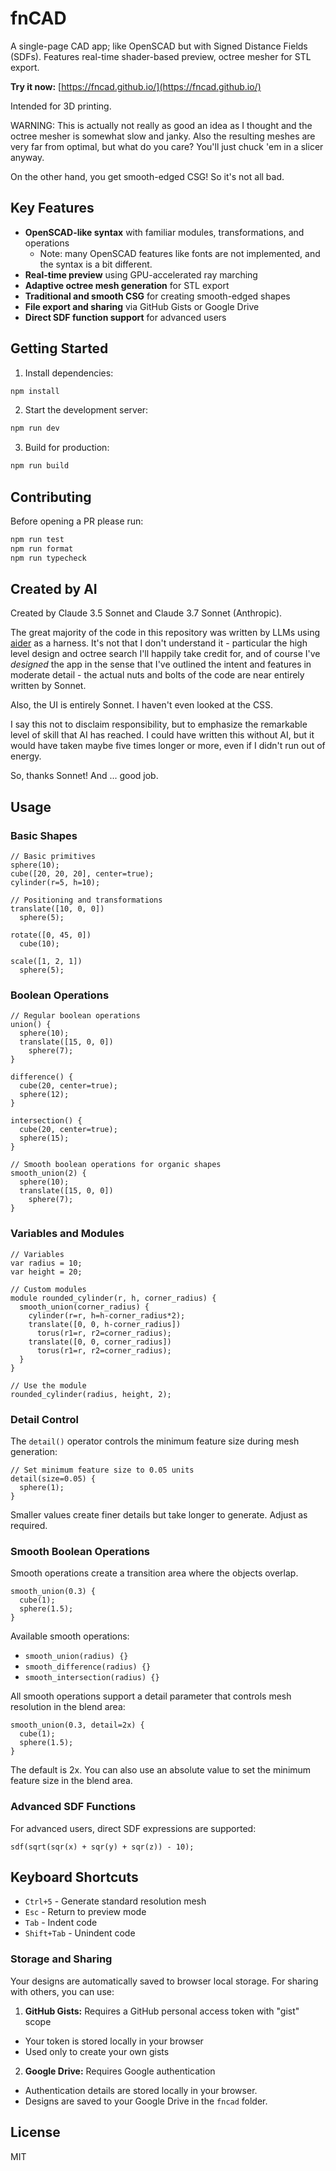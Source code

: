 # fnCAD

A single-page CAD app; like OpenSCAD but with Signed Distance Fields (SDFs).
Features real-time shader-based preview, octree mesher for STL export.

**Try it now:** [https://fncad.github.io/](https://fncad.github.io/)

Intended for 3D printing.

WARNING: This is actually not really as good an idea as I thought and the octree mesher is somewhat slow and janky.
Also the resulting meshes are very far from optimal, but what do you care? You'll just chuck 'em in a slicer anyway.

On the other hand, you get smooth-edged CSG! So it's not all bad.

## Key Features

- **OpenSCAD-like syntax** with familiar modules, transformations, and operations
  - Note: many OpenSCAD features like fonts are not implemented, and the syntax is a bit different.
- **Real-time preview** using GPU-accelerated ray marching
- **Adaptive octree mesh generation** for STL export
- **Traditional and smooth CSG** for creating smooth-edged shapes
- **File export and sharing** via GitHub Gists or Google Drive
- **Direct SDF function support** for advanced users

## Getting Started

1. Install dependencies:
```bash
npm install
```

2. Start the development server:
```bash
npm run dev
```

3. Build for production:
```bash
npm run build
```

## Contributing

Before opening a PR please run:

```bash
npm run test
npm run format
npm run typecheck
```

## Created by AI

Created by Claude 3.5 Sonnet and Claude 3.7 Sonnet (Anthropic).

The great majority of the code in this repository was written by LLMs using [aider](https://github.com/Aider-AI/aider)
as a harness. It's not that I don't understand it - particular the high level design and octree search I'll
happily take credit for, and of course I've *designed* the app in the sense that I've outlined the intent and
features in moderate detail - the actual nuts and bolts of the code are near entirely written by Sonnet.

Also, the UI is entirely Sonnet. I haven't even looked at the CSS.

I say this not to disclaim responsibility, but to emphasize the remarkable level of skill that AI has reached.
I could have written this without AI, but it would have taken maybe five times longer or more, even if I didn't run
out of energy.

So, thanks Sonnet! And ... good job.

## Usage

### Basic Shapes

```
// Basic primitives
sphere(10);
cube([20, 20, 20], center=true);
cylinder(r=5, h=10);

// Positioning and transformations
translate([10, 0, 0])
  sphere(5);

rotate([0, 45, 0])
  cube(10);

scale([1, 2, 1])
  sphere(5);
```

### Boolean Operations

```
// Regular boolean operations
union() {
  sphere(10);
  translate([15, 0, 0])
    sphere(7);
}

difference() {
  cube(20, center=true);
  sphere(12);
}

intersection() {
  cube(20, center=true);
  sphere(15);
}

// Smooth boolean operations for organic shapes
smooth_union(2) {
  sphere(10);
  translate([15, 0, 0])
    sphere(7);
}
```

### Variables and Modules

```
// Variables
var radius = 10;
var height = 20;

// Custom modules
module rounded_cylinder(r, h, corner_radius) {
  smooth_union(corner_radius) {
    cylinder(r=r, h=h-corner_radius*2);
    translate([0, 0, h-corner_radius])
      torus(r1=r, r2=corner_radius);
    translate([0, 0, corner_radius])
      torus(r1=r, r2=corner_radius);
  }
}

// Use the module
rounded_cylinder(radius, height, 2);
```

### Detail Control

The `detail()` operator controls the minimum feature size during mesh generation:

```
// Set minimum feature size to 0.05 units
detail(size=0.05) {
  sphere(1);
}
```

Smaller values create finer details but take longer to generate. Adjust as required.

### Smooth Boolean Operations

Smooth operations create a transition area where the objects overlap.

```
smooth_union(0.3) {
  cube(1);
  sphere(1.5);
}
```

Available smooth operations:
- `smooth_union(radius) {}`
- `smooth_difference(radius) {}`
- `smooth_intersection(radius) {}`

All smooth operations support a detail parameter that controls mesh resolution in the blend area:

```
smooth_union(0.3, detail=2x) {
  cube(1);
  sphere(1.5);
}
```

The default is 2x. You can also use an absolute value to set the minimum feature size in the blend area.

### Advanced SDF Functions

For advanced users, direct SDF expressions are supported:

```
sdf(sqrt(sqr(x) + sqr(y) + sqr(z)) - 10);
```

## Keyboard Shortcuts

- `Ctrl+5` - Generate standard resolution mesh
- `Esc` - Return to preview mode
- `Tab` - Indent code
- `Shift+Tab` - Unindent code

### Storage and Sharing

Your designs are automatically saved to browser local storage. For sharing with others, you can use:

1. **GitHub Gists:** Requires a GitHub personal access token with "gist" scope
  - Your token is stored locally in your browser
  - Used only to create your own gists

2. **Google Drive:** Requires Google authentication
  - Authentication details are stored locally in your browser.
  - Designs are saved to your Google Drive in the `fncad` folder.

## License

MIT

